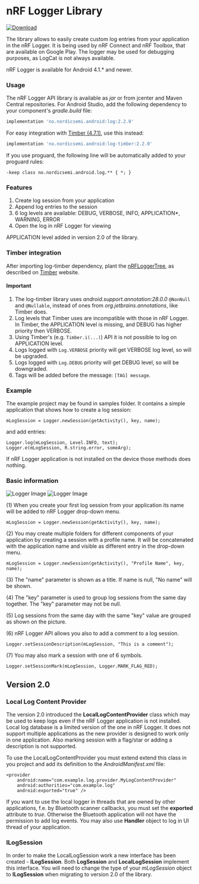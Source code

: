 # nRF Logger Library

[ ![Download](https://api.bintray.com/packages/nordic/android/nrf-logger-api/images/download.svg) ](https://bintray.com/nordic/android/nrf-logger-api/_latestVersion)

The library allows to easily create custom log entries from your application in the nRF Logger. It is being used by nRF Connect and nRF Toolbox, that are available on Google Play.
The logger may be used for debugging purposes, as LogCat is not always available.

nRF Logger is available for Android 4.1.* and newer.

### Usage
The nRF Logger API library is available as *jar* or from jcenter and Maven Central repositories. For Android Studio, add the following dependency to your component's *gradle.build* file:

```Groovy
implementation 'no.nordicsemi.android:log:2.2.0'
```

For easy integration with [Timber (4.7.1)](https://github.com/JakeWharton/timber), use this instead:

```Groovy
implementation 'no.nordicsemi.android:log-timber:2.2.0'
```

If you use proguard, the following line will be automatically added to your proguard rules:

```-keep class no.nordicsemi.android.log.** { *; }```

### Features
1. Create log session from your application
2. Append log entries to the session
3. 6 log levels are available: DEBUG, VERBOSE, INFO, APPLICATION*, WARNING, ERROR
4. Open the log in nRF Logger for viewing
 
APPLICATION level added in version 2.0 of the library.

### Timber integration
After importing log-timber dependency, plant the [nRFLoggerTree](https://github.com/NordicSemiconductor/nRF-Logger-API/blob/master/log-timber/src/main/java/no/nordicsemi/android/log/timber/nRFLoggerTree.java), as described on [Timber](https://github.com/JakeWharton/timber) website.

#### Important
1. The log-timber library uses *android.support.annotation:28.0.0* `@NonNull` and `@Nullable`, instead of ones from *org.jetbrains.annotations*, like Timber does.
2. Log levels that Timber uses are incompatible with those in nRF Logger. In Timber, the APPLICATION level is missing, and DEBUG has higher priority then VERBOSE.
3. Using Timber's (e.g. `Timber.i(...)`) API it is not possible to log on APPLICATION level.
4. Logs logged with `Log.VERBOSE` priority will get VERBOSE log level, so will be upgraded.
5. Logs logged with `Log.DEBUG` priority will get DEBUG level, so will be downgraded.
6. Tags will be added before the message: `[TAG] message`.

### Example
The example project may be found in samples folder. It contains a simple application that shows how to create a log session:

    mLogSession = Logger.newSession(getActivity(), key, name);
	
and add entries:

    Logger.log(mLogSession, Level.INFO, text);
    Logger.e(mLogSession, R.string.error, someArg);
   
If nRF Logger application is not installed on the device those methods does nothing.

### Basic information

![Logger Image](.assets/logger2.png) ![Logger Image](.assets/logger1.png)

(1) When you create your first log session from your application its name will be added to nRF Logger drop-down menu.

    mLogSession = Logger.newSession(getActivity(), key, name);

(2) You may create multiple folders for different components of your application by creating a session with a profile name. It will be concatenated with the application name and visible as different entry in the drop-down menu.

    mLogSession = Logger.newSession(getActivity(), "Profile Name", key, name);

(3) The "name" parameter is shown as a title. If name is null, "No name" will be shown.

(4) The "key" parameter is used to group log sessions from the same day together. The "key" parameter may not be null.

(5) Log sessions from the same day with the same "key" value are grouped as shown on the picture.

(6) nRF Logger API allows you also to add a comment to a log session.

    Logger.setSessionDescription(mLogSession, "This is a comment");

(7) You may also mark a session with one of 6 symbols.

    Logger.setSessionMark(mLogSession, Logger.MARK_FLAG_RED);
    
## Version 2.0

### Local Log Content Provider

The version 2.0 introduced the **LocalLogContentProvider** class which may be used to keep logs even if the nRF Logger application is not installed. Local log database is a limited version of the one in nRF Logger. It does not support multiple applications as the new provider is designed to work only in one application. Also marking session with a flag/star or adding a description is not supported.

To use the LocalLogContentProvider you must extend extend this class in you project and add its definition to the *AndroidManifest.xml* file:

    <provider
        android:name="com.example.log.provider.MyLogContentProvider"
        android:authorities="com.example.log"
        android:exported="true" />
        
If you want to use the local logger in threads that are owned by other applications, f.e. by Bluetooth scanner callbacks, you must set the **exported** attribute to *true*. Otherwise the Bluetooth application will not have the permission to add log events. You may also use **Handler** object to log in UI thread of your application.

### ILogSession

In order to make the LocalLogSession work a new interface has been created - **ILogSession**. Both **LogSession** and **LocalLogSession** implement this interface. You will need to change the type of your *mLogSession* object to **ILogSession** when migrating to version 2.0 of the library.
